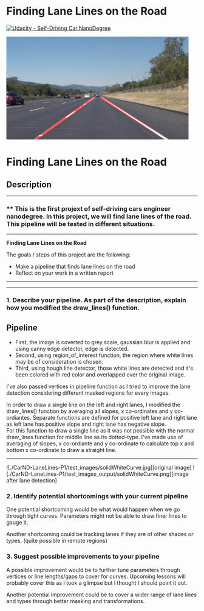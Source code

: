 # **Finding Lane Lines on the Road** 
[![Udacity - Self-Driving Car NanoDegree](https://s3.amazonaws.com/udacity-sdc/github/shield-carnd.svg)](http://www.udacity.com/drive)

<img src="examples/laneLines_thirdPass.jpg" width="480" alt="Combined Image" />

# **Finding Lane Lines on the Road** 

## Description

---
### ** This is the first projext of self-driving cars engineer nanodegree. In this project, we will find lane lines of the road. This pipeline will be tested in different situations.

---

**Finding Lane Lines on the Road**

The goals / steps of this project are the following:
* Make a pipeline that finds lane lines on the road
* Reflect on your work in a written report

---

[//]: # (Image References)

[image1]: ./examples/grayscale.jpg "Grayscale"

---

### 1. Describe your pipeline. As part of the description, explain how you modified the draw_lines() function.

## Pipeline


* First, the image is coverted to grey scale, gaussian blur is applied and using canny edge detector, edge is detected.
* Second, using region_of_interest function, the region where white lines may be of consideration is chosen.
* Third, using hough line detector, those white lines are detected and it's been colored with red color and overlapped over the original image.

I've also passed vertices in pipeline function as I tried to improve the lane detection considering different masked regions for every images.

In order to draw a single line on the left and right lanes, I modified the draw_lines() function by averaging all slopes, x co-ordinates and y co-ordiantes. Separate functions are defined for positive left lane and right lane as left lane has positive slope and right lane has negative slope. <br/>
For this function to draw a single line as it was not possible with the normal draw_lines function for middle line as its dotted-type. I've made use of averaging of slopes, x co-ordiante and y co-ordinate to calculate top x and bottom x co-ordinate to draw a straight line.

---
![./CarND-LaneLines-P1/test_images/solidWhiteCurve.jpg][original image]
![./CarND-LaneLines-P1/test_images_output/solidWhiteCurve.png][image after lane detection]


### 2. Identify potential shortcomings with your current pipeline


One potential shortcoming would be what would happen when we go through tight curves. Parameters might not be able to draw finer lines 
to gauge it.

Another shortcoming could be tracking lanes if they are of other shades or types. (quite possible in remote regions)


### 3. Suggest possible improvements to your pipeline

A possible improvement would be to further tune parameters through vertices or line lengths/gaps to cover for curves. Upcoming lessons will probably cover this as I took a glimpse but I thought I should point it out.

Another potential improvement could be to cover a wider range of lane lines and types through better masking and transformations.
